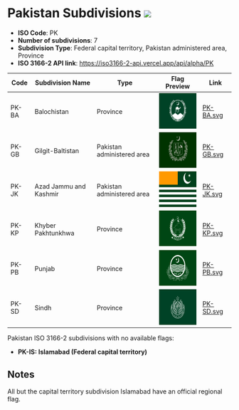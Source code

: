 # Pakistan Subdivisions ![](https://flagcdn.com/h40/pk.png)

- **ISO Code**: PK
- **Number of subdivisions**: 7
- **Subdivision Type**: Federal capital territory, Pakistan administered area, Province
- **ISO 3166-2 API link**: https://iso3166-2-api.vercel.app/api/alpha/PK

| Code  | Subdivision Name         | Type | Flag Preview | Link |
|-------|--------------------------|--------------| -------------- |----------|
| PK-BA | Balochistan | Province | <img src='https://raw.githubusercontent.com/amckenna41/iso3166-flags/main/iso3166-2-flags/PK/PK-BA.svg' height='80'> | [PK-BA.svg](https://raw.githubusercontent.com/amckenna41/iso3166-flags/main/iso3166-2-flags/PK/PK-BA.svg) |
| PK-GB | Gilgit-Baltistan | Pakistan administered area | <img src='https://raw.githubusercontent.com/amckenna41/iso3166-flags/main/iso3166-2-flags/PK/PK-GB.svg' height='80'> | [PK-GB.svg](https://raw.githubusercontent.com/amckenna41/iso3166-flags/main/iso3166-2-flags/PK/PK-GB.svg) |
| PK-JK | Azad Jammu and Kashmir | Pakistan administered area | <img src='https://raw.githubusercontent.com/amckenna41/iso3166-flags/main/iso3166-2-flags/PK/PK-JK.svg' height='80'> | [PK-JK.svg](https://raw.githubusercontent.com/amckenna41/iso3166-flags/main/iso3166-2-flags/PK/PK-JK.svg) |
| PK-KP | Khyber Pakhtunkhwa | Province | <img src='https://raw.githubusercontent.com/amckenna41/iso3166-flags/main/iso3166-2-flags/PK/PK-KP.svg' height='80'> | [PK-KP.svg](https://raw.githubusercontent.com/amckenna41/iso3166-flags/main/iso3166-2-flags/PK/PK-KP.svg) |
| PK-PB | Punjab | Province | <img src='https://raw.githubusercontent.com/amckenna41/iso3166-flags/main/iso3166-2-flags/PK/PK-PB.svg' height='80'> | [PK-PB.svg](https://raw.githubusercontent.com/amckenna41/iso3166-flags/main/iso3166-2-flags/PK/PK-PB.svg) |
| PK-SD | Sindh | Province | <img src='https://raw.githubusercontent.com/amckenna41/iso3166-flags/main/iso3166-2-flags/PK/PK-SD.svg' height='80'> | [PK-SD.svg](https://raw.githubusercontent.com/amckenna41/iso3166-flags/main/iso3166-2-flags/PK/PK-SD.svg) |

Pakistan ISO 3166-2 subdivisions with no available flags:

* **PK-IS: Islamabad (Federal capital territory)**

## Notes
All but the capital territory subdivision Islamabad have an official regional flag.